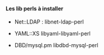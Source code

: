#### Les lib perls à installer

- Net::LDAP : libnet-ldap-perl

- YAML::XS    libyaml-libyaml-perl

- DBD/mysql.pm libdbd-mysql-perl
